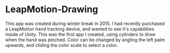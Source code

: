 # LeapMotion-Drawing
This app was created during winter break in 2015. I had recently purchased a LeapMotion hand tracking device, and wanted to see it's capabilities inside of Unity. This was the first app I created, using cylinders to draw when the hand was pinched. Color can be changed by angling the left palm upwards, and cliding the color scale to select a color.
